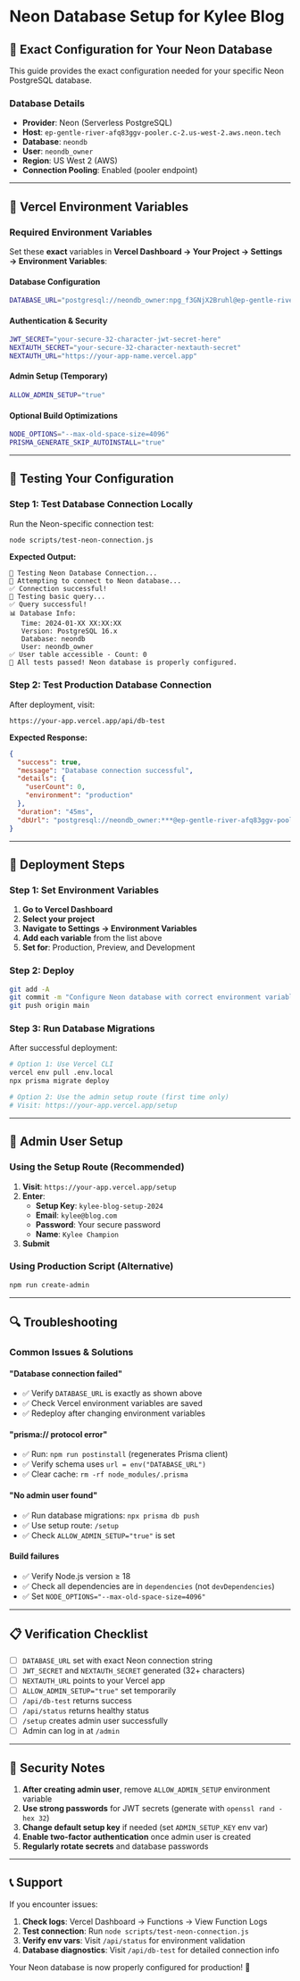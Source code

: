 # Neon Database Setup for Kylee Blog

## 🎯 **Exact Configuration for Your Neon Database**

This guide provides the exact configuration needed for your specific Neon PostgreSQL database.

### **Database Details**
- **Provider**: Neon (Serverless PostgreSQL)
- **Host**: `ep-gentle-river-afq83ggv-pooler.c-2.us-west-2.aws.neon.tech`
- **Database**: `neondb`
- **User**: `neondb_owner`
- **Region**: US West 2 (AWS)
- **Connection Pooling**: Enabled (pooler endpoint)

---

## 🔧 **Vercel Environment Variables**

### **Required Environment Variables**

Set these **exact** variables in **Vercel Dashboard → Your Project → Settings → Environment Variables**:

#### **Database Configuration**
```bash
DATABASE_URL="postgresql://neondb_owner:npg_f3GNjX2Bruhl@ep-gentle-river-afq83ggv-pooler.c-2.us-west-2.aws.neon.tech/neondb?sslmode=require"
```

#### **Authentication & Security**
```bash
JWT_SECRET="your-secure-32-character-jwt-secret-here"
NEXTAUTH_SECRET="your-secure-32-character-nextauth-secret"
NEXTAUTH_URL="https://your-app-name.vercel.app"
```

#### **Admin Setup (Temporary)**
```bash
ALLOW_ADMIN_SETUP="true"
```

#### **Optional Build Optimizations**
```bash
NODE_OPTIONS="--max-old-space-size=4096"
PRISMA_GENERATE_SKIP_AUTOINSTALL="true"
```

---

## 🧪 **Testing Your Configuration**

### **Step 1: Test Database Connection Locally**

Run the Neon-specific connection test:

```bash
node scripts/test-neon-connection.js
```

**Expected Output:**
```
🔗 Testing Neon Database Connection...
🔌 Attempting to connect to Neon database...
✅ Connection successful!
🧪 Testing basic query...
✅ Query successful!
📊 Database Info:
   Time: 2024-01-XX XX:XX:XX
   Version: PostgreSQL 16.x
   Database: neondb
   User: neondb_owner
✅ User table accessible - Count: 0
🎉 All tests passed! Neon database is properly configured.
```

### **Step 2: Test Production Database Connection**

After deployment, visit:
```
https://your-app.vercel.app/api/db-test
```

**Expected Response:**
```json
{
  "success": true,
  "message": "Database connection successful",
  "details": {
    "userCount": 0,
    "environment": "production"
  },
  "duration": "45ms",
  "dbUrl": "postgresql://neondb_owner:***@ep-gentle-river-afq83ggv-pooler.c-2.us-west-2.aws.neon.tech/neondb?sslmode=require"
}
```

---

## 🚀 **Deployment Steps**

### **Step 1: Set Environment Variables**

1. **Go to Vercel Dashboard**
2. **Select your project**
3. **Navigate to Settings → Environment Variables**
4. **Add each variable** from the list above
5. **Set for**: Production, Preview, and Development

### **Step 2: Deploy**

```bash
git add -A
git commit -m "Configure Neon database with correct environment variables"
git push origin main
```

### **Step 3: Run Database Migrations**

After successful deployment:

```bash
# Option 1: Use Vercel CLI
vercel env pull .env.local
npx prisma migrate deploy

# Option 2: Use the admin setup route (first time only)
# Visit: https://your-app.vercel.app/setup
```

---

## 👤 **Admin User Setup**

### **Using the Setup Route** (Recommended)

1. **Visit**: `https://your-app.vercel.app/setup`
2. **Enter**:
   - **Setup Key**: `kylee-blog-setup-2024`
   - **Email**: `kylee@blog.com`
   - **Password**: Your secure password
   - **Name**: `Kylee Champion`
3. **Submit**

### **Using Production Script** (Alternative)

```bash
npm run create-admin
```

---

## 🔍 **Troubleshooting**

### **Common Issues & Solutions**

#### **"Database connection failed"**
- ✅ Verify `DATABASE_URL` is exactly as shown above
- ✅ Check Vercel environment variables are saved
- ✅ Redeploy after changing environment variables

#### **"prisma:// protocol error"**
- ✅ Run: `npm run postinstall` (regenerates Prisma client)
- ✅ Verify schema uses `url = env("DATABASE_URL")`
- ✅ Clear cache: `rm -rf node_modules/.prisma`

#### **"No admin user found"**
- ✅ Run database migrations: `npx prisma db push`
- ✅ Use setup route: `/setup`
- ✅ Check `ALLOW_ADMIN_SETUP="true"` is set

#### **Build failures**
- ✅ Verify Node.js version ≥ 18
- ✅ Check all dependencies are in `dependencies` (not `devDependencies`)
- ✅ Set `NODE_OPTIONS="--max-old-space-size=4096"`

---

## 📋 **Verification Checklist**

- [ ] `DATABASE_URL` set with exact Neon connection string
- [ ] `JWT_SECRET` and `NEXTAUTH_SECRET` generated (32+ characters)
- [ ] `NEXTAUTH_URL` points to your Vercel app
- [ ] `ALLOW_ADMIN_SETUP="true"` set temporarily
- [ ] `/api/db-test` returns success
- [ ] `/api/status` returns healthy status
- [ ] `/setup` creates admin user successfully
- [ ] Admin can log in at `/admin`

---

## 🔐 **Security Notes**

1. **After creating admin user**, remove `ALLOW_ADMIN_SETUP` environment variable
2. **Use strong passwords** for JWT secrets (generate with `openssl rand -hex 32`)
3. **Change default setup key** if needed (set `ADMIN_SETUP_KEY` env var)
4. **Enable two-factor authentication** once admin user is created
5. **Regularly rotate secrets** and database passwords

---

## 📞 **Support**

If you encounter issues:

1. **Check logs**: Vercel Dashboard → Functions → View Function Logs
2. **Test connection**: Run `node scripts/test-neon-connection.js`
3. **Verify env vars**: Visit `/api/status` for environment validation
4. **Database diagnostics**: Visit `/api/db-test` for detailed connection info

Your Neon database is now properly configured for production! 🎉
